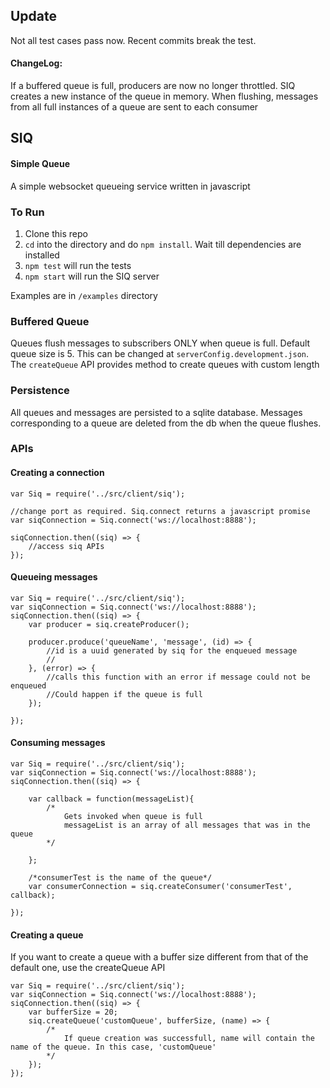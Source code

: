## Update
Not all test cases pass now. Recent commits break the test. 

#### ChangeLog:

If a buffered queue is full, producers are now no longer throttled. SIQ creates a new instance of the queue in memory. When flushing, messages from all full instances of a queue are sent to each consumer

## SIQ
#### Simple Queue
A simple websocket queueing service written in javascript

### To Run

1. Clone this repo
2. `cd` into the directory and do `npm install`. Wait till dependencies are installed
3. `npm test` will run the tests
4. `npm start` will run the SIQ server

Examples are in `/examples` directory

### Buffered Queue

Queues flush messages to subscribers ONLY when queue is full. Default queue size is 5. This can be changed at `serverConfig.development.json`. The `createQueue` API provides method to create queues with custom length

### Persistence

All queues and messages are persisted to a sqlite database. Messages corresponding to a queue are deleted from the db when the queue flushes.

### APIs

#### Creating a connection

```
var Siq = require('../src/client/siq');

//change port as required. Siq.connect returns a javascript promise
var siqConnection = Siq.connect('ws://localhost:8888');

siqConnection.then((siq) => {
	//access siq APIs	
});

```

#### Queueing messages


```
var Siq = require('../src/client/siq');
var siqConnection = Siq.connect('ws://localhost:8888');
siqConnection.then((siq) => {
	var producer = siq.createProducer();
	
	producer.produce('queueName', 'message', (id) => {
		//id is a uuid generated by siq for the enqueued message
		//
	}, (error) => {
		//calls this function with an error if message could not be enqueued
		//Could happen if the queue is full
	});
	
});

```

#### Consuming messages

```
var Siq = require('../src/client/siq');
var siqConnection = Siq.connect('ws://localhost:8888');
siqConnection.then((siq) => {
	
	var callback = function(messageList){
		/*
			Gets invoked when queue is full
			messageList is an array of all messages that was in the queue
		*/
		
	};

	/*consumerTest is the name of the queue*/
	var consumerConnection = siq.createConsumer('consumerTest', callback);
	
});
```

#### Creating a queue

If you want to create a queue with a buffer size different from that of the default one, use the createQueue API

```
var Siq = require('../src/client/siq');
var siqConnection = Siq.connect('ws://localhost:8888');
siqConnection.then((siq) => {
	var bufferSize = 20;
	siq.createQueue('customQueue', bufferSize, (name) => {
		/*
			If queue creation was successfull, name will contain the name of the queue. In this case, 'customQueue'
		*/
	});
});


```
